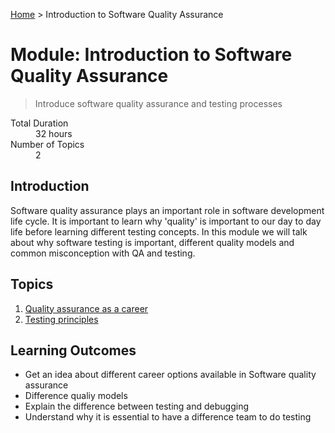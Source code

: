 [Home](../README.md) > Introduction to Software Quality Assurance

# Module: Introduction to Software Quality Assurance

> Introduce software quality assurance and testing processes 

<dl>
<dt>Total Duration</dt>
<dd>32 hours</dd>
<dt>Number of Topics</dt>
<dd>2</dd>
</dl>

## Introduction

Software quality assurance plays an important role in software development life cycle. It is important to learn why 'quality' is important to our day to day life before learning different testing concepts. In this module we will talk about why software testing is important, different quality models and common misconception with QA and testing.

## Topics

1. [Quality assurance as a career](./01-Career-as-QA.md)
2. [Testing principles](./02-Testing-principles.md)


## Learning Outcomes

- Get an idea about different career options available in Software quality assurance 
- Difference qualiy models
- Explain the difference between testing and debugging
- Understand why it is essential to have a difference team to do testing
